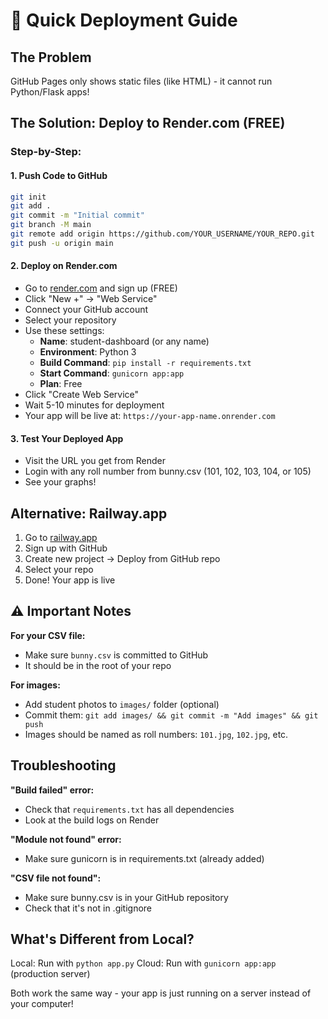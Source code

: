 # 🚀 Quick Deployment Guide

## The Problem
GitHub Pages only shows static files (like HTML) - it cannot run Python/Flask apps!

## The Solution: Deploy to Render.com (FREE)

### Step-by-Step:

#### 1. Push Code to GitHub
```bash
git init
git add .
git commit -m "Initial commit"
git branch -M main
git remote add origin https://github.com/YOUR_USERNAME/YOUR_REPO.git
git push -u origin main
```

#### 2. Deploy on Render.com
- Go to [render.com](https://render.com) and sign up (FREE)
- Click "New +" → "Web Service"
- Connect your GitHub account
- Select your repository
- Use these settings:
  - **Name**: student-dashboard (or any name)
  - **Environment**: Python 3
  - **Build Command**: `pip install -r requirements.txt`
  - **Start Command**: `gunicorn app:app`
  - **Plan**: Free
- Click "Create Web Service"
- Wait 5-10 minutes for deployment
- Your app will be live at: `https://your-app-name.onrender.com`

#### 3. Test Your Deployed App
- Visit the URL you get from Render
- Login with any roll number from bunny.csv (101, 102, 103, 104, or 105)
- See your graphs!

## Alternative: Railway.app
1. Go to [railway.app](https://railway.app)
2. Sign up with GitHub
3. Create new project → Deploy from GitHub repo
4. Select your repo
5. Done! Your app is live

## ⚠️ Important Notes

**For your CSV file:**
- Make sure `bunny.csv` is committed to GitHub
- It should be in the root of your repo

**For images:**
- Add student photos to `images/` folder (optional)
- Commit them: `git add images/ && git commit -m "Add images" && git push`
- Images should be named as roll numbers: `101.jpg`, `102.jpg`, etc.

## Troubleshooting

**"Build failed" error:**
- Check that `requirements.txt` has all dependencies
- Look at the build logs on Render

**"Module not found" error:**
- Make sure gunicorn is in requirements.txt (already added)

**"CSV file not found":**
- Make sure bunny.csv is in your GitHub repository
- Check that it's not in .gitignore

## What's Different from Local?

Local: Run with `python app.py`
Cloud: Run with `gunicorn app:app` (production server)

Both work the same way - your app is just running on a server instead of your computer!

